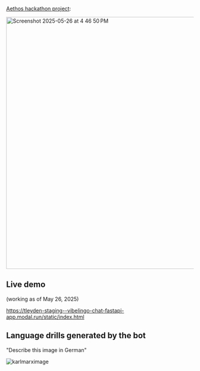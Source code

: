 
[Aethos hackathon project](https://www.linkedin.com/posts/mrchrishahn_from-idea-to-shippable-mvp-with-a-day-activity-7332783632144596992-9-KL?utm_source=share&utm_medium=member_desktop&rcm=ACoAAAN_9AwBAIFYXJH84H5EsM9XXpNyhY_WyQI):

<img width="676" alt="Screenshot 2025-05-26 at 4 46 50 PM" src="https://github.com/user-attachments/assets/fb63643e-6eac-4104-90ca-0469c0f6d6b7" />

## Live demo

(working as of May 26, 2025)

https://tleyden-staging--vibelingo-chat-fastapi-app.modal.run/static/index.html

## Language drills generated by the bot

"Describe this image in German"

![karlmarximage](https://github.com/user-attachments/assets/832a3daf-6d93-44b9-94ff-c3d51e5afdaf)
